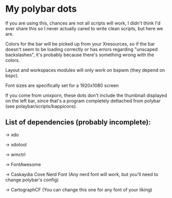 # My polybar dots

If you are using this, chances are not all scripts will work, I didn't think I'd ever share this so I never actually cared to write clean scripts, but here we are.

Colors for the bar will be picked up from your Xresources, so if the bar doesn't seem to be loading correctly or has errors regarding "unscaped backslashes", it's probably because there's something wrong with the colors.

Layout and workspaces modules will only work on bspwm (they depend on bspc).

Font sizes are specifically set for a 1920x1080 screen

If you come from unixporn, these dots don't include the thumbnail displayed on the left bar, since that's a program completely dettached from polybar (see polaybar/scripts/bappicons).

## List of dependencies (probably incomplete):
-> xdo

-> xdotool

-> wmctrl

-> FontAwesome

-> Caskaydia Cove Nerd Font (Any nerd font will work, but you'll need to change polybar's config)

-> CartographCF (You can change this one for any font of your liking)
